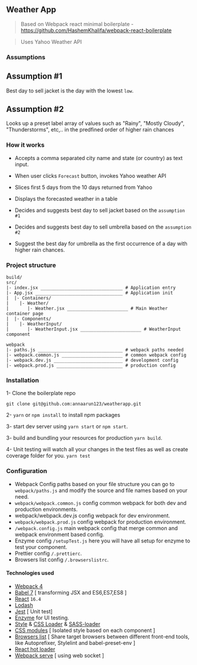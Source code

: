 ## Weather App

> Based on Webpack react minimal boilerplate - https://github.com/HashemKhalifa/webpack-react-boilerplate

> Uses Yahoo Weather API

### Assumptions

## Assumption #1
Best day to sell jacket is the day with the lowest `low`.

## Assumption #2
Looks up a preset label array of values such as "Rainy", "Mostly Cloudy", "Thunderstorms", etc,.. in the predfined order of higher rain chances


### How it works

- Accepts a comma separated city name and state (or country) as text input.
- When user clicks `Forecast` button, invokes Yahoo weather API
- Slices first 5 days from the 10 days returned from Yahoo
- Displays the forecasted weather in a table
- Decides and suggests best day to sell jacket based on the `assumption #1`

- Decides and suggests best day to sell umbrella based on the `assumption #2`
- Suggest the best day for umbrella as the first occurrence of a day with higher rain chances.


### Project structure

````
build/
src/
|- index.jsx _______________________________ # Application entry 
|- App.jsx _________________________________ # Application init
|  |- Containers/
|    |- Weather/ 
|       |- Weather.jsx _______________________ # Main Weather container page
|  |- Components/
|    |- WeatherInput/ 
|       |- WeatherInput.jsx _______________________ # WeatherInput component

webpack
|- paths.js ________________________________ # webpack paths needed
|- webpack.common.js _______________________ # common webpack config
|- webpack.dev.js __________________________ # development config
|- webpack.prod.js _________________________ # production config      
````


### Installation

1- Clone the boilerplate repo

`git clone git@github.com:annaarun123/weatherapp.git`

2- `yarn` or `npm install` to install npm packages

3- start dev server using `yarn start` or `npm start`.

3- build and bundling your resources for production `yarn build`.

4- Unit testing will watch all your changes in the test files as well as create coverage folder for you. 
`yarn test`


### Configuration
* Webpack Config paths based on your file structure you can go to `webpack/paths.js` and modify the source and file names based on your need.
* `webpack/webpack.common.js` config common webpack for both dev and production environments.
* webpack/webpack.dev.js config webpack for dev environment.
* `webpack/webpack.prod.js` config webpack for production environment.
* `/webpack.config.js` main webpack config that merge common and webpack environment based config.
* Enzyme config `/setupTest.js` here you will have all setup for enzyme to test your component.
* Prettier config `/.prettierc`.
* Browsers list config `/.browserslistrc`.


#### Technologies used


* [Webpack 4](https://github.com/webpack/webpack) 
* [Babel 7](https://github.com/babel/babel) [ transforming JSX and ES6,ES7,ES8 ]
* [React](https://github.com/facebook/react) `16.4`
* [Lodash](https://github.com/lodash/lodash)
* [Jest](https://github.com/facebook/jest) [ Unit test]
* [Enzyme](http://airbnb.io/enzyme/) for UI testing.
* [Style](https://github.com/webpack-contrib/style-loader) & [CSS Loader](https://github.com/webpack-contrib/css-loader) & [SASS-loader](https://github.com/webpack-contrib/sass-loader)
* [CSS modules](https://github.com/css-modules/css-modules) [ Isolated style based on each component ]
* [Browsers list](https://github.com/browserslist/browserslist) [ Share target browsers between different front-end tools, like Autoprefixer, Stylelint and babel-preset-env ]
* [React hot loader](https://github.com/gaearon/react-hot-loader)
* [Webpack serve](https://github.com/webpack-contrib/webpack-serve) [ using web socket ]
